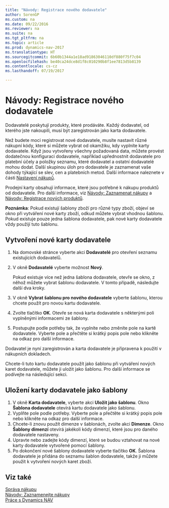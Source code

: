 ```yaml
---
title: "Návody: Registrace nového dodavatele"
author: SorenGP
ms.custom: na
ms.date: 09/22/2016
ms.reviewer: na
ms.suite: na
ms.tgt_pltfrm: na
ms.topic: article
ms.prod: dynamics-nav-2017
ms.translationtype: HT
ms.sourcegitcommit: 6b60b1344a1e18ad91863046110df880f75f7c04
ms.openlocfilehash: be40ca24dce8d1f8c010290b8f1ee7813d5b8139
ms.contentlocale: cs-cz
ms.lasthandoff: 07/19/2017

---
```


# <a name="how-to-register-new-vendors"></a>Návody: Registrace nového dodavatele
Dodavatelé poskytují produkty, které prodáváte. Každý dodavatel, od kterého jste nakoupili, musí být zaregistrován jako karta dodavatele.

Než budete moci registrovat nové dodavatele, musíte nastavit různé nákupní kódy, které si můžete vybrat od okamžiku, kdy vyplníte karty dodavatele. Když jsou vytvořeny všechny požadovaná data, můžete provést dodatečnou konfiguraci dodavatele, například upřednostnit dodavatele pro platební účely a položky seznamu, které dodavatel a ostatní dodavatelé mohou dodat. Další skupinou úloh pro dodavatele je zaznamenat vaše dohody týkající se slev, cen a platebních metod. Další informace naleznete v části [Nastavení nákupů](purchasing-setup-purchasing.md).

Prodejní karty obsahují informace, které jsou potřebné k nákupu produktů od dodavatele. Pro další informace, viz [Návody: Zaznamenat nákupy](purchasing-how-record-purchases.md) a [Návody: Registrace nových produktů](inventory-how-register-new-products.md).

**Poznámka**: Pokud existují šablony zboží pro různé typy zboží, objeví se okno při vytváření nové karty zboží, odkud můžete vybrat vhodnou šablonu. Pokud existuje pouze jedna šablona dodavatele, pak nové karty dodavatele vždy použijí tuto šablonu.

## <a name="to-create-a-new-vendor-card"></a>Vytvoření nové karty dodavatele
1. Na domovské stránce vyberte akci **Dodavatelé** pro otevření seznamu existujících dodavatelů.  
2. V okně **Dodavatelé** vyberte možnost **Nový**.

    Pokud existuje více než jedna šablona dodavatele, otevře se okno, z něhož můžete vybrat šablonu dodavatele. V tomto případě, následujte další dva kroky.
3. V okně **Vybrat šablonu pro nového dodavatele** vyberte šablonu, kterou chcete použít pro novou kartu dodavatele.
4. Zvolte tlačítko **OK**. Otevře se nová karta dodavatele s některými poli vyplněnými informacemi ze šablony.
5. Postupujte podle potřeby tak, že vyplníte nebo změníte pole na kartě dodavatele. Vyberte pole a přečtěte si krátký popis pole nebo klikněte na odkaz pro další informace.

Dodavatel je nyní zaregistrován a karta dodavatele je připravena k použití v nákupních dokladech.

Chcete-li tuto kartu dodavatele použít jako šablonu při vytváření nových karet dodavatele, můžete ji uložit jako šablonu. Pro další informace se podívejte na následující sekci.

## <a name="to-save-the-vendor-card-as-a-template"></a>Uložení karty dodavatele jako šablony
1. V okně **Karta dodavatele**, vyberte akci **Uložit jako šablonu**. Okno **Šablona dodavatele** otevírá kartu dodavatele jako šablonu.
2. Vyplňte pole podle potřeby. Vyberte pole a přečtěte si krátký popis pole nebo klikněte na odkaz pro další informace.
3. Chcete-li znovu použít dimenze v šablonách, zvolte akci **Dimenze**. Okno **Šablony dimenzí** otevírá jakékoli kódy dimenzí, které jsou pro daného dodavatele nastaveny.
4. Upravte nebo zadejte kódy dimenzí, které se budou vztahovat na nové karty dodavatele vytvořené pomocí šablony.
5. Po dokončení nové šablony dodavatele vyberte tlačítko **OK**. Šablona dodavatele je přidána do seznamu šablon dodavatele, takže ji můžete použít k vytvoření nových karet zboží.

## <a name="see-also"></a>Viz také
[Správa nákupu](purchasing-manage-purchasing.md)  
[Návody: Zaznamenejte nákupy](purchasing-how-record-purchases.md)   
[Práce s Dynamics NAV](ui-work-product.md)

